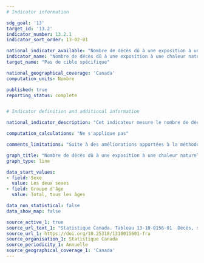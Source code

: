 ```yaml
---
# Indicator information

sdg_goal: '13'
target_id: '13.2'
indicator_number: 13.2.1
indicator_sort_order: 13-02-01

national_indicator_available: "Nombre de décès dû à une exposition à une chaleur naturelle excessive"
indicator_name: "Nombre de décès dû à une exposition à une chaleur naturelle excessive"
target_name: "Pas de cible spécifique"

national_geographical_coverage: 'Canada'
computation_units: Nombre

published: true
reporting_status: complete


# Indicator definition and additional information

national_indicator_description: "Cet indicateur mesure le nombre de décès dû à une exposition à une chaleur naturelle excessive. Les Canadiens pourraient faire face à des risques de mortalité élevés en raison du changement climatique et des évènements de chaleur extrême plus fréquents, plus intenses et plus prolongés."

computation_calculations: "Ne s'applique pas"

comments_limitations: "Suite à des améliorations apportées à la méthodologie et au temps de réponse, la durée de la collecte de données a été réduite comparativement aux années précédentes. En conséquence, le nombre de décès saisi au moment de la publication peut être plus faible. Les données de 2019 à 2022 sont pour cette raison considérées préliminaires. Les données de décès pour le Yukon ne sont pas disponibles à partir de l'année de référence 2017."

graph_title: "Nombre de décès dû à une exposition à une chaleur naturelle excessive"
graph_type: line

data_start_values:
- field: Sexe
  value: Les deux sexes
- field: Groupe d'âge
  value: Total, tous les âges

data_non_statistical: false
data_show_map: false

source_active_1: true
source_url_text_1: "Statistique Canada. Tableau 13-10-0156-01  Décès, selon la cause, Chapitre XX : Causes externes de morbidité et de mortalité (V01 à Y89)"
source_url_1: https://doi.org/10.25318/1310015601-fra
source_organisation_1: Statistique Canada
source_periodicity_1: Annuelle
source_geographical_coverage_1: 'Canada'
---
```

